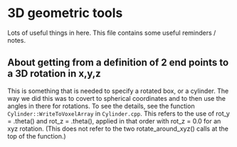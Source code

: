 # 3D geometric tools

Lots of useful things in here. This file contains some useful reminders / notes.

## About getting from a definition of 2 end points to a 3D rotation in x,y,z

This is something that is needed to specify a rotated box, or a cylinder.
The way we did this was to covert to spherical coordinates and to then use
the angles in there for rotations. To see the details, see the function
`Cylinder::WriteToVoxelArray` in `Cylinder.cpp`.
This refers to the use of rot_y = .theta() and rot_z = .theta(), applied in
that order with rot_z = 0.0 for an xyz rotation. (This does not refer to
the two rotate_around_xyz() calls at the top of the function.)
